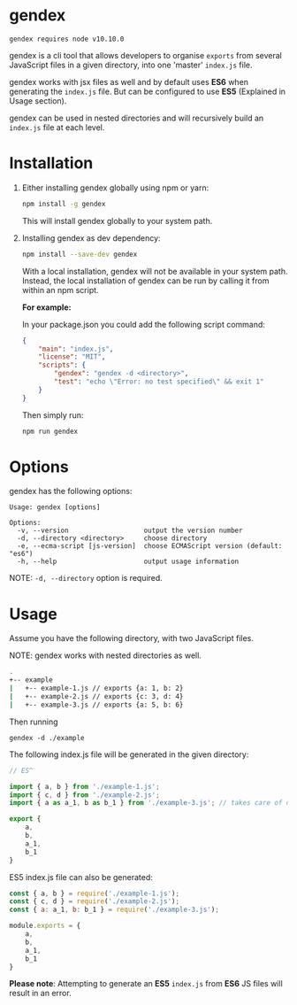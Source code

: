 gendex
===

```gendex requires node v10.10.0```

gendex is a cli tool that allows developers to organise `exports` from several JavaScript files in a given directory, into one 'master' `index.js` file.

gendex works with jsx files as well and by default uses **ES6** when generating the `index.js` file. But can be configured to use **ES5** (Explained in Usage section).

gendex can be used in nested directories and will recursively build an `index.js` file at each level.

Installation
===

1) Either installing gendex globally using npm or yarn:
    ```sh
    npm install -g gendex
    ```

    This will install gendex globally to your system path.

2) Installing gendex as dev dependency:
    ```sh
    npm install --save-dev gendex
    ```
    With a local installation, gendex will not be available in your system path. Instead, the local installation of gendex can be run by calling it from within an npm script.

    <strong>For example:</strong>

    In your package.json you could add the following script command:

    ```json
    {
        "main": "index.js",
        "license": "MIT",
        "scripts": {
            "gendex": "gendex -d <directory>",
            "test": "echo \"Error: no test specified\" && exit 1"
        }
    }

    ```

    Then simply run: 

    ```sh
    npm run gendex
    ```

Options
===

gendex has the following options:

```
Usage: gendex [options]

Options:
  -v, --version                   output the version number
  -d, --directory <directory>     choose directory
  -e, --ecma-script [js-version]  choose ECMAScript version (default: "es6")
  -h, --help                      output usage information
```

NOTE: `-d, --directory` option is required.

Usage
===

Assume you have the following directory, with two JavaScript files. 

NOTE: gendex works with nested directories as well.

```sh
.
+-- example
|   +-- example-1.js // exports {a: 1, b: 2}
|   +-- example-2.js // exports {c: 3, d: 4}
|   +-- example-3.js // exports {a: 5, b: 6}

```
Then running

```
gendex -d ./example
```

The following index.js file will be generated in the given directory:

```js
// ES^

import { a, b } from './example-1.js';
import { c, d } from './example-2.js';
import { a as a_1, b as b_1 } from './example-3.js'; // takes care of duplicate exports

export {
    a,
    b,
    a_1,
    b_1
}
```

ES5 index.js file can also be generated:

```js
const { a, b } = require('./example-1.js');
const { c, d } = require('./example-2.js');
const { a: a_1, b: b_1 } = require('./example-3.js');

module.exports = {
    a,
    b,
    a_1,
    b_1
}
```

**__Please note__**: Attempting to generate an **ES5** `index.js` from **ES6** JS files will result in an error.
